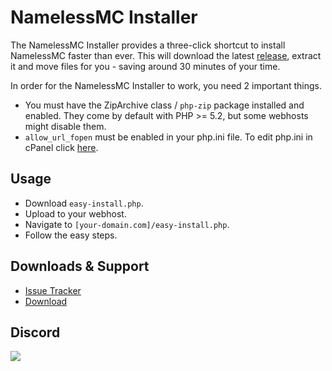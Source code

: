 # NamelessMC Installer

The NamelessMC Installer provides a three-click shortcut to install NamelessMC faster than ever.
This will download the latest [release](https://github.com/NamelessMC/Nameless/releases), extract it and move files for you - saving around 30 minutes of your time.

In order for the NamelessMC Installer to work, you need 2 important things.
* You must have the ZipArchive class / `php-zip` package installed and enabled. They come by default with PHP >= 5.2, but some webhosts might disable them.
* `allow_url_fopen` must be enabled in your php.ini file. To edit php.ini in cPanel click [here](https://docs.cpanel.net/knowledge-base/security/how-to-edit-your-php-ini-file/).

## Usage
* Download `easy-install.php`.
* Upload to your webhost.
* Navigate to `[your-domain.com]/easy-install.php`.
* Follow the easy steps.

## Downloads & Support
* [Issue Tracker](https://github.com/NamelessMC/Nameless-Installer/issues)
* [Download](https://github.com/NamelessMC/Nameless-Installer/releases)

## Discord
[<img src="https://discordapp.com/api/guilds/246705793066467328/widget.png?style=shield">](https://discord.gg/HYVMgN2)
